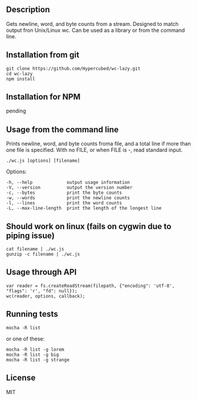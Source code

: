 ## Description

Gets newline, word, and byte counts from a stream.  Designed to match output fron Unix/Linux wc.  Can be used as a library or from the command line.

## Installation from git

```
git clone https://github.com/Hypercubed/wc-lazy.git
cd wc-lazy
npm install
```

## Installation for NPM

pending

## Usage from the command line

Prints newline, word, and byte counts froma file, and a total line if more than one file is specified. With no FILE, or when FILE is -, read standard input.

`./wc.js [options] [filename]`

Options:

    -h, --help             output usage information
    -V, --version          output the version number
    -c, --bytes            print the byte counts
    -w, --words            print the newline counts
    -l, --lines            print the word counts
    -L, --max-line-length  print the length of the longest line

## Should work on linux (fails on cygwin due to piping issue)

```
cat filename | ./wc.js
gunzip -c filename | ./wc.js
```

## Usage through API

```
var reader = fs.createReadStream(filepath, {"encoding": 'utf-8', "flags": 'r', "fd": null});
wc(reader, options, callback);
```

## Running tests

```
mocha -R list
```

or one of these:

```
mocha -R list -g lorem
mocha -R list -g big
mocha -R list -g strange
```

## License

MIT

